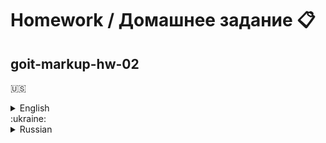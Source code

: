 # Homework / Домашнее задание :clipboard:
## goit-markup-hw-02
:us:
<details>
	<summary>English</summary>
	<ul>
		<li>Create a repository `goit-markup-hw-01`.</li>
		<li>Perform HTML markup of the page layout <a href="https://www.figma.com/file/oTYBECAN79dXy19hzWObO4/Web-Studio-(Version-2.1)?node-id=0%3A1"><b>homework #1</b></a>, without CSS styling.</li>
		<li>Set up `GitHub Pages` and add a link to the live page in the header of the GitHub-repository.</li>
	</ul>
	
## Eligibility criteria for a mentor

### Project

**`«A1»`** The main HTML file is called `index.html`.

**`«A2»`** At the root of the project there is a folder `images` with images.

**`«A3»`** There are no capital letters, spaces and transliteration in the file names, only letters and words of the English language.

**`«A4»`** Source code formatted with `Prettier`.

**`«A5»`** All images and text content are taken from the layout.

**`«A6»`** All bitmaps are optimized using
[squoosh](https://squoosh.app/).

**`«A7»`** The code is written as follows [**manual**](https://codeguide.co/).

### Markup

**`«B1»`** The `Studio` page markup is typed in the file `index.html`.

**`«B2»`** Completed HTML markup of all layout elements.

**`«B3»`** Tags are used according to their semantic meaning.

**`«B4»`** HTML passes validation [**validator**](http://validator.w3.org/nu/) no mistakes.

**`«B5»`** The markup has tags to highlight the main structure of the page: `<header>`, `<main>` и `<footer>`.

**`«B6»`** The logo in the header and footer is a link with text, not an image.

**`«B7»`** The `<nav>` tag is used once on the page - in the header.

**`«B8»`** Contacts in the header (mail and phone) are outside the `<nav>` tag.

**`«B9»`** `<h1>` tag used once per page.

**`«B10»`** The element with the text `"Order a service"` is a button with `type="button"`.

**`«B11»`** Section headings are tagged `<h2>`.

**`«B12»`** The `<img>` tags have size attributes, at least `width`.

**`«B13»`** `<img>` tags have an `alt` attribute that is filled with a short description of what is shown in the picture.

**`«B14»`** Images are exported from the layout in the format `jpg`.

**`«B15»`** Groups of elements of the same type are collected in lists `<ul>`.

**`«B16»`** The `<address>` tag is only used in the footer. 
</details>
:ukraine:
<details>
<summary>Russian</summary>
 	<ul>
		<li>Создай репозиторий `goit-markup-hw-02`.</li>
		<li>Склонируй созданный репозиторий и скопируй в него файлы предыдущей работы.</li>
		<li>Выполни HTML-разметку макета страницы и оформление макета страницы<a href="https://www.figma.com/file/oTYBECAN79dXy19hzWObO4/Web-Studio-(Version-2.1)?node-id=1%3A94"><b>homework #2</b></a>.</li>
		<li>Для оптимизации изображений используй сервис <a href="https://squoosh.app/">squoosh</a>.</li>
		<li>Настрой `GitHub Pages` и добавь ссылку на живую страницу в шапку GitHub-репозитория.</li>
	</ul>

## Критерии приёма работы наставником

### Проект

**`«A1»`** В корне проекта есть папка `images` с изображениями.

**`«A2»`** В корне проекта есть папка `css` с файлами стилей.

**`«A3»`** Все стили написаны в одном файле `styles.css`, который находится в
папке `css`.

**`«A4»`** В названиях файлов нет заглавных букв, пробелов и транслита, только
буквы и слова английского языка.

**`«A5»`** Исходный код отформатирован при помощи `Prettier`.

**`«A6»`** Все изображения и текстовый контент взяты из макета.

**`«A7»`** Все растровые изображения оптимизированы используя
[squoosh](https://squoosh.app/).

**`«A8»`** Код написан следуя [**руководству**](https://codeguide.co/).

### Разметка

**`«B1»`** Разметка страницы `Портфолио` набрана в файле `portfolio.html`.

**`«B2»`** Выполнена HTML-разметка всех элементов макета.

**`«B3»`** Теги использованы согласно их семантического смысла.

**`«B4»`** HTML проходит проверку [**валидатором**](http://validator.w3.org/nu/)
без ошибок.

**`«B5»`** Имена классов описательные и понятные другому разработчику.

**`«B6»`** Имена классов не содержат заглавных букв, пробелов, транслита и
названий тегов, только буквы и слова английского языка. Если имя класса состоит
из нескольких слов, они разделяются дефисом.

**`«B7»`** Атрибут `href` навигационных ссылок `Студия` и `Портфолио` содержит
относительный путь к HTML-файлам этих страниц. При нажатии по ссылке происходит
переход на соответствующую страницу в текущей вкладке браузера.

**`«B8»`** У тегов `<img>` указаны атрибуты размеров, как минимум `width`.

**`«B9»`** Изображения экспортированы из макета в формате `jpg`.

**`«B10»`** Группы однотипных элементов собраны в списки `<ul>`.

**`«B11»`** Фильтр на странице `Портфолио` выполнен списком кнопок, каждой из
которых задан атрибут `type="button"`.

**`«B12»`** Разметка хедера и футера одинаковая на всех страницах.

**`«B13»`** Все необходимые по макету шрифты и их вариации (вес и начертание)
подключены с сервиса Google Fonts одной ссылкой. Необходимый вес для `Raleway` –
700, а для `Roboto` – 400, 500, 700 и 900.

**`«B14»`** Внутри разметки кнопок нет дополнительных элементов, например спанов
или ссылок.

## Оформление

**`«C1»`** Нет глобальных стилей элементов кроме `<body>`.

**`«C2»`** Для оформления используются селекторы класса.

**`«C3»`** В стилях отсутствует `!important`.

**`«C4»`** У интерактивных элементов (кнопок и ссылок), при наведении мышкой или
фокусе с клавиатуры, есть активное состояние указанное в макете (изменение
цвета).

**`«С5»`** Текст контактов в хедере и футере меняет цвет при ховере и фокусе.

**`«C6»`** Для хранения палитры цветов макета (текст, фон, выделение)
используются CSS-переменные.

**`«С7»`** Для элемента `<body>` задано свойство `font-family` с доминантным на
макете шрифтом `Roboto`.

**`«С8»`** Указаны альтернативные варианты шрифта и тип семейства (без засечек)
в конце перечисления `font-family` у элемента `<body>`.

**`«С9»`** Семейство шрифтов `Roboto` явно задано только для элемента `<body>`,
остальные элементы наследуют его.

**`«С10»`** Для элемента `<body>` задано свойство `color` с доминантным на
макете цветом текста. Остальной текст наследует или переопределяет это значение.

**`«С11»`** Размер шрифта (свойство `font-size`) всех текстовых элементов точно
соответствует значениям из макета.

**`«С12»`** Высота строки (свойство `line-height`) всех текстовых элементов
точно соответствует значениям из макета и задана как множитель, а не в `px`.

**`«С13»`** Цвет (свойство `color`) всех текстовых элементов точно соответствует
значениям из макета.

**`«С14»`** Вес шрифта (свойство `font-weight`) всех текстовых элементов точно
соответствует значениям из макета.

**`«С15»`** Вес шрифта (свойство `font-weight`) явно указан только если значение
в макете отличается от стандартного для этого элемента в браузере.

**`«С16»`** Кнопкам задано свойство `cursor` со значением `pointer`.

**`«С17»`** В стилях не повторяются значения свойств, которые заданы браузером
по умолчнаию. Например, ссылкам не нужно указывать `cursor: pointer`, а абзацам
`font-style: normal` или `font-weight: 400`.
</details>
